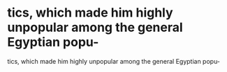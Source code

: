 # tics, which made him highly unpopular among the general Egyptian popu-

tics, which made him highly unpopular among the general Egyptian popu-